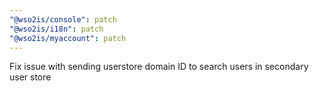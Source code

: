 ```yaml
---
"@wso2is/console": patch
"@wso2is/i18n": patch
"@wso2is/myaccount": patch
---
```


Fix issue with sending userstore domain ID to search users in secondary user store
